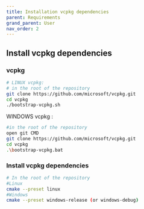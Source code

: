 ```yaml
---
title: Installation vcpkg dependencies
parent: Requirements
grand_parent: User
nav_order: 2
---
```


## Install vcpkg dependencies

### vcpkg
```bash
# LINUX vcpkg:
# in the root of the repository
git clone https://github.com/microsoft/vcpkg.git
cd vcpkg
./bootstrap-vcpkg.sh
```

WINDOWS vcpkg :
```bash
#in the root of the repository
open git CMD
git clone https://github.com/microsoft/vcpkg.git
cd vcpkg
.\bootstrap-vcpkg.bat
```

### Install vcpkg dependencies
```bash
# In the root of the repository
#Linux
cmake --preset linux
#Windows
cmake --preset windows-release (or windows-debug)
```